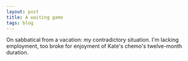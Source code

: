 ```yaml
---
layout: post
title: A waiting game
tags: blog
---
```


On sabbatical from a vacation:
my contradictory situation.
I'm lacking employment,
too broke for enjoyment
of Kate's chemo's twelve-month duration.